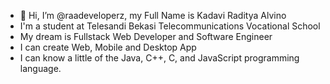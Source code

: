 - 👋 Hi, I’m @raadeveloperz, my Full Name is Kadavi Raditya Alvino
- I'm a student at Telesandi Bekasi Telecommunications Vocational School
- My dream is Fullstack Web Developer and Software Engineer
- I can create Web, Mobile and Desktop App
- I can know a little of the Java, C++, C, and JavaScript programming language.

<!---
raadeveloperz/raadeveloperz is a ✨ special ✨ repository because its `README.md` (this file) appears on your GitHub profile.
You can click the Preview link to take a look at your changes.
--->
